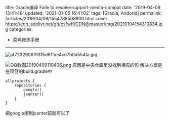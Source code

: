 title: Gradle编译 Faile to resolve:support-media-compat
date: '2019-04-09 13:41:48'
updated: '2021-01-05 16:41:02'
tags: [Gradle, Andorid]
permalink: /articles/2019/04/09/1554788508900.html
cover: https://cdn.jsdelivr.net/gh/csfwff/CDN@master/img/20210104154310834.jpg
categories: 
- 菜鸡修炼手册
---
![af7232906f9315d61fae4ce7b0a554fa.jpg](https://cdn.jsdelivr.net/gh/csfwff/CDN@master/img/20210104154310834.jpg)

![QQ截图20190409110406.png](https://cdn.jsdelivr.net/gh/csfwff/CDN@master/img/20201231105400691.png)
原因是中央仓库里没找到相应的包
解决方案是在项目的build.gradle中

```
allprojects {
    repositories {
        google()
        jcenter()
    }
}
```

把google挪到jcenter前就可以了

